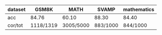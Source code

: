 |dataset|GSM8K|MATH|SVAMP|mathematics|
|--|--|--|--|--|
|acc|84.76|60.10|88.30|84.40|
|cor/tot|1118/1319|3005/5000|883/1000|844/1000|
